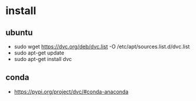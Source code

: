 # install

## ubuntu
- sudo wget https://dvc.org/deb/dvc.list -O /etc/apt/sources.list.d/dvc.list
- sudo apt-get update
- sudo apt-get install dvc 

## conda
- https://pypi.org/project/dvc/#conda-anaconda